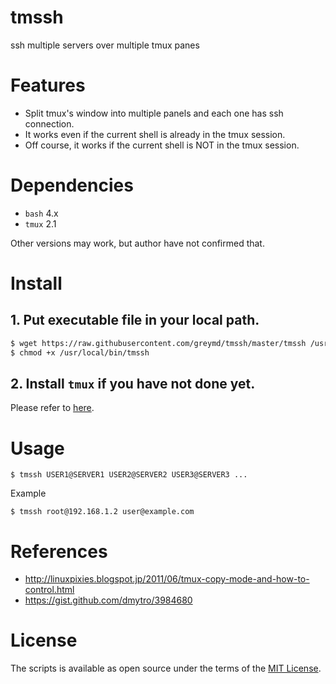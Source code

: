 # tmssh
ssh multiple servers over multiple tmux panes

# Features
* Split tmux's window into multiple panels and each one has ssh connection.
* It works even if the current shell is already in the tmux session.
* Off course, it works if the current shell is NOT in the tmux session.

# Dependencies
* `bash` 4.x
* `tmux` 2.1

Other versions may work, but author have not confirmed that.

# Install

## 1. Put executable file in your local path.

```sh
$ wget https://raw.githubusercontent.com/greymd/tmssh/master/tmssh /usr/local/bin/tmssh
$ chmod +x /usr/local/bin/tmssh
```

## 2. Install `tmux` if you have not done yet.
Please refer to [here](http://linoxide.com/how-tos/install-tmux-manage-multiple-linux-terminals/).

# Usage

```
$ tmssh USER1@SERVER1 USER2@SERVER2 USER3@SERVER3 ...
```

Example

```
$ tmssh root@192.168.1.2 user@example.com
```

# References
* http://linuxpixies.blogspot.jp/2011/06/tmux-copy-mode-and-how-to-control.html
* https://gist.github.com/dmytro/3984680

# License

The scripts is available as open source under the terms of the [MIT License](http://opensource.org/licenses/MIT).
